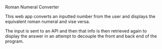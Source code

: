 Roman Numeral Converter

This web app converts an inputted number from the user and displays the equivalent roman numeral and vise versa.

The input is sent to an API and then that info is then retrieved again to display the answer in an attempt to decouple the front and back end of the program.